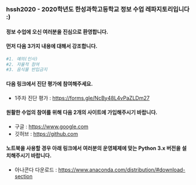 ### hssh2020 - 2020학년도 한성과학고등학교 정보 수업 레파지토리입니다 :)

#### 정보 수업에 오신 여러분을 진심으로 환영합니다.

#### 먼저 다음 3가지 내용에 대해서 강조합니다.

```python
#1. 예의(인사)
#2. 자율적 참여
#3. 음식물 반입금지
```

#### 다음 링크에서 진단 평가에 참여해주세요.
- 1주차 진단 평가 : https://forms.gle/NcBy48L4vPaZLDm27

#### 원활한 수업의 참여를 위해 다음 2개의 사이트에 가입해주시기 바랍니다.

- 구글 : https://www.google.com  
- 깃허브 : https://github.com

#### 노트북을 사용할 경우 아래 링크에서 여러분의 운영체제에 맞는 Python 3.x 버전을 설치해주시기 바랍니다.

- 아나콘다 다운로드 : https://www.anaconda.com/distribution/#download-section
